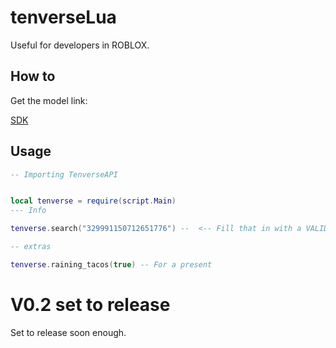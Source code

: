 # tenverseLua
Useful for developers in ROBLOX.

## How to

Get the model link:

[SDK](https://www.roblox.com/library/8981271827/tenverseSDK)

## Usage

```lua
-- Importing TenverseAPI


local tenverse = require(script.Main)
--- Info

tenverse.search("329991150712651776") --  <-- Fill that in with a VALID Discord ID.

-- extras

tenverse.raining_tacos(true) -- For a present
```

# V0.2 set to release

Set to release soon enough.
